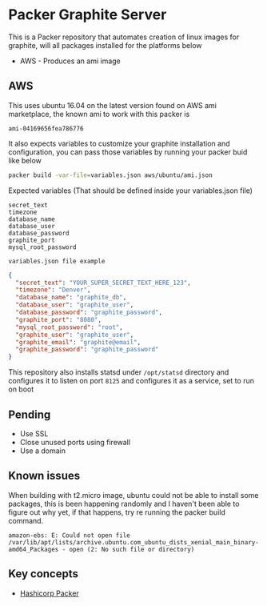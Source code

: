 # Packer Graphite Server

This is a Packer repository that automates creation of linux images for graphite, will all packages installed for the platforms below

* AWS - Produces an ami image

## AWS

This uses ubuntu 16.04 on the latest version found on AWS ami marketplace, the known ami to work with this packer is

```ami-04169656fea786776```

It also expects variables to customize your graphite installation and configuration, you can pass those variables by
running your packer buid like below

``` bash
packer build -var-file=variables.json aws/ubuntu/ami.json
```

Expected variables (That should be defined inside your variables.json file)

```
secret_text
timezone
database_name
database_user
database_password
graphite_port
mysql_root_password
```

```variables.json file example```

``` json
{
  "secret_text": "YOUR_SUPER_SECRET_TEXT_HERE_123",
  "timezone": "Denver",
  "database_name": "graphite_db",
  "database_user": "graphite_user",
  "database_password": "graphite_password",
  "graphite_port": "8080",
  "mysql_root_password": "root",
  "graphite_user": "graphite_user",
  "graphite_email": "graphite@email",
  "graphite_password": "graphite_password"
}
```

This repository also installs statsd under ```/opt/statsd``` directory and configures it to listen on port ```8125``` and configures it as a service, set to run on boot

## Pending

* Use SSL
* Close unused ports using firewall
* Use a domain

## Known issues

When building with t2.micro image, ubuntu could not be able to install some packages, this is been happening randomly and I haven't been able to figure out why yet, if that happens, try re running the packer build command.

```
amazon-ebs: E: Could not open file /var/lib/apt/lists/archive.ubuntu.com_ubuntu_dists_xenial_main_binary-amd64_Packages - open (2: No such file or directory)
```

## Key concepts

* [Hashicorp Packer](https://www.packer.io/)